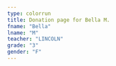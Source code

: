 ```yaml
---
type: colorrun 
title: Donation page for Bella M.
fname: "Bella"
lname: "M"
teacher: "LINCOLN"
grade: "3"
gender: "F"
---
```

